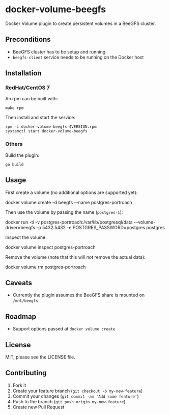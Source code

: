 # docker-volume-beegfs

Docker Volume plugin to create persistent volumes in a BeeGFS cluster.

## Preconditions

- BeeGFS cluster has to be setup and running
- `beegfs-client` service needs to be running on the Docker host

## Installation

### RedHat/CentOS 7

An rpm can be built with:

    make rpm

Then install and start the service:

    rpm -i docker-volume-beegfs-$VERSION.rpm
    systemctl start docker-volume-beegfs

### Others

Build the plugin:

    go build

## Usage

First create a volume (no additional options are supported yet):

  docker volume create -d beegfs --name postgres-portroach

Then use the volume by passing the name (`postgres-1`):

  docker run -ti -v postgres-portroach:/var/lib/postgresql/data --volume-driver=beegfs -p 5432:5432 -e POSTGRES_PASSWORD=postgres postgres

Inspect the volume:

  docker volume inspect postgres-portroach

Remove the volume (note that this will _not_ remove the actual data):

  docker volume rm postgres-portroach

## Caveats

- Currently the plugin assumes the BeeGFS share is mounted on `/mnt/beegfs`

## Roadmap

- Support options passed at `docker volume create`

## License

MIT, please see the LICENSE file.

## Contributing

1. Fork it
2. Create your feature branch (`git checkout -b my-new-feature`)
3. Commit your changes (`git commit -am 'Add some feature'`)
4. Push to the branch (`git push origin my-new-feature`)
5. Create new Pull Request
